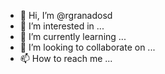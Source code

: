 - 👋 Hi, I’m @rgranadosd
- 👀 I’m interested in ...
- 🌱 I’m currently learning ...
- 💞️ I’m looking to collaborate on ...
- 📫 How to reach me ...

<!---
rgranadosd/rgranadosd is a ✨ special ✨ repository because its `README.md` (this file) appears on your GitHub profile.
You can click the Preview link to take a look at your changes.
--->

